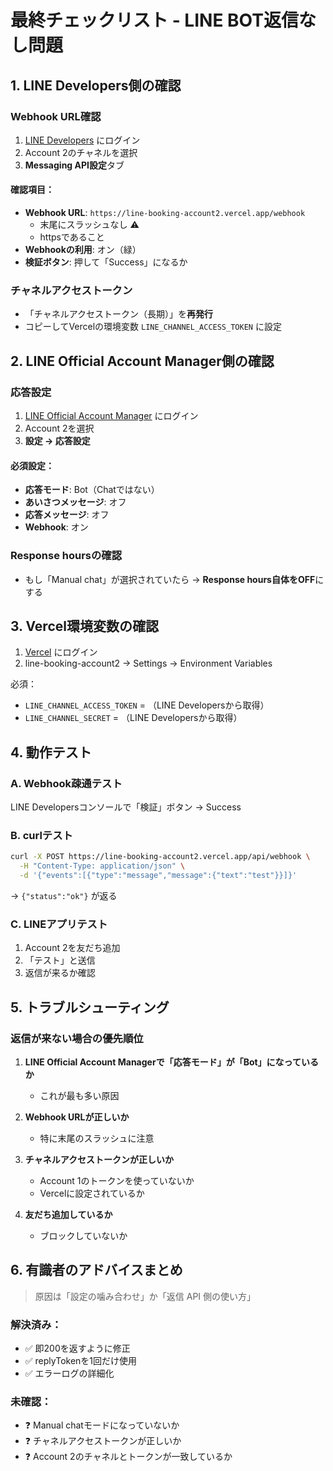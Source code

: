 # 最終チェックリスト - LINE BOT返信なし問題

## 1. LINE Developers側の確認

### Webhook URL確認
1. [LINE Developers](https://developers.line.biz/) にログイン
2. Account 2のチャネルを選択
3. **Messaging API設定**タブ

#### 確認項目：
- **Webhook URL**: `https://line-booking-account2.vercel.app/webhook`
  - 末尾にスラッシュなし ⚠️
  - httpsであること
- **Webhookの利用**: オン（緑）
- **検証ボタン**: 押して「Success」になるか

### チャネルアクセストークン
- 「チャネルアクセストークン（長期）」を**再発行**
- コピーしてVercelの環境変数 `LINE_CHANNEL_ACCESS_TOKEN` に設定

## 2. LINE Official Account Manager側の確認

### 応答設定
1. [LINE Official Account Manager](https://manager.line.biz/) にログイン
2. Account 2を選択
3. **設定 → 応答設定**

#### 必須設定：
- **応答モード**: Bot（Chatではない）
- **あいさつメッセージ**: オフ
- **応答メッセージ**: オフ
- **Webhook**: オン

### Response hoursの確認
- もし「Manual chat」が選択されていたら → **Response hours自体をOFF**にする

## 3. Vercel環境変数の確認

1. [Vercel](https://vercel.com) にログイン
2. line-booking-account2 → Settings → Environment Variables

必須：
- `LINE_CHANNEL_ACCESS_TOKEN` = （LINE Developersから取得）
- `LINE_CHANNEL_SECRET` = （LINE Developersから取得）

## 4. 動作テスト

### A. Webhook疎通テスト
LINE Developersコンソールで「検証」ボタン → Success

### B. curlテスト
```bash
curl -X POST https://line-booking-account2.vercel.app/api/webhook \
  -H "Content-Type: application/json" \
  -d '{"events":[{"type":"message","message":{"text":"test"}}]}'
```
→ `{"status":"ok"}` が返る

### C. LINEアプリテスト
1. Account 2を友だち追加
2. 「テスト」と送信
3. 返信が来るか確認

## 5. トラブルシューティング

### 返信が来ない場合の優先順位

1. **LINE Official Account Managerで「応答モード」が「Bot」になっているか**
   - これが最も多い原因

2. **Webhook URLが正しいか**
   - 特に末尾のスラッシュに注意

3. **チャネルアクセストークンが正しいか**
   - Account 1のトークンを使っていないか
   - Vercelに設定されているか

4. **友だち追加しているか**
   - ブロックしていないか

## 6. 有識者のアドバイスまとめ

> 原因は「設定の噛み合わせ」か「返信 API 側の使い方」

### 解決済み：
- ✅ 即200を返すように修正
- ✅ replyTokenを1回だけ使用
- ✅ エラーログの詳細化

### 未確認：
- ❓ Manual chatモードになっていないか
- ❓ チャネルアクセストークンが正しいか
- ❓ Account 2のチャネルとトークンが一致しているか